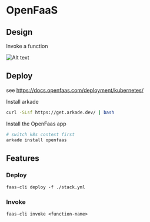 # OpenFaaS

## Design

Invoke a function

![Alt text](https://docs.openfaas.com/images/invoke.png)

## Deploy

see https://docs.openfaas.com/deployment/kubernetes/

Install arkade

```sh
curl -SLsf https://get.arkade.dev/ | bash
```

Install the OpenFaas app

```sh
# switch k8s context first
arkade install openfaas
```

## Features

### Deploy

`faas-cli deploy -f ./stack.yml`

### Invoke

`faas-cli invoke <function-name>`
